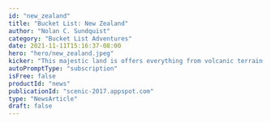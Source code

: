 ```yaml
---
id: "new_zealand"
title: "Bucket List: New Zealand"
author: "Nolan C. Sundquist"
category: "Bucket List Adventures"
date: 2021-11-11T15:16:37-08:00
hero: "hero/new_zealand.jpeg"
kicker: "This majestic land is offers everything from volcanic terrain to lush pastures"
autoPromptType: "subscription"
isFree: false
productId: "news"
publicationId: "scenic-2017.appspot.com"
type: "NewsArticle"
draft: false
---
```

